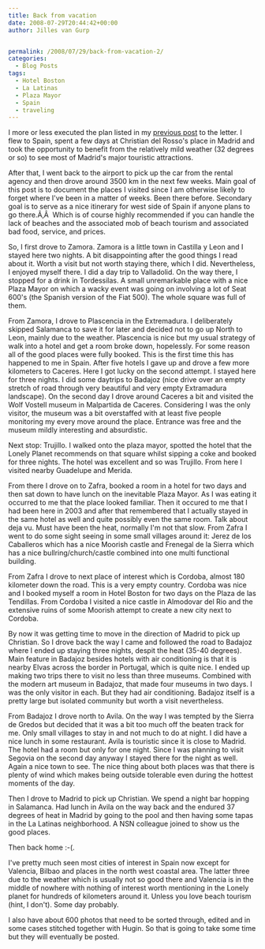 ```yaml
---
title: Back from vacation
date: 2008-07-29T20:44:42+00:00
author: Jilles van Gurp


permalink: /2008/07/29/back-from-vacation-2/
categories:
  - Blog Posts
tags:
  - Hotel Boston
  - La Latinas
  - Plaza Mayor
  - Spain
  - traveling
---
```

I more or less executed the plan listed in my [previous post](https://www.jillesvangurp.com/2008/07/02/off-to-spain/) to the letter. I flew to Spain, spent a few days at Christian del Rosso's place in Madrid and took the opportunity to benefit from the relatively mild weather (32 degrees or so) to see most of Madrid's major touristic attractions.

After that, I went back to the airport to pick up the car from the rental agency and then drove around 3500 km in the next few weeks. Main goal of this post is to document the places I visited since I am otherwise likely to forget where I've been in a matter of weeks. Been there before. Secondary goal is to serve as a nice itinerary for west side of Spain if anyone plans to go there.Ã‚Â  Which is of course highly recommended if you can handle the lack of beaches and the associated mob of beach tourism and associated bad food, service, and prices.

So, I first drove to Zamora. Zamora is a little town in Castilla y Leon and I stayed here two nights. A bit disappointing after the good things I read about it. Worth a visit but not worth staying there, which I did. Nevertheless, I enjoyed myself there. I did a day trip to Valladolid. On the way there, I stopped for a drink in Tordessilas. A small unremarkable place with a nice Plaza Mayor on which a wacky event was going on involving a lot of Seat 600's (the Spanish version of the Fiat 500). The whole square was full of them.

From Zamora, I drove to Plascencia in the Extremadura. I deliberately skipped Salamanca to save it for later and decided not to go up North to Leon, mainly due to the weather. Plascencia is nice but my usual strategy of walk into a hotel and get a room broke down, hopelessly. For some reason all of the good places were fully booked. This is the first time this has happened to me in Spain. After five hotels I gave up and drove a few more kilometers to Caceres. Here I got lucky on the second attempt. I stayed here for three nights. I did some daytrips to Badajoz (nice drive over an empty stretch of road through very beautiful and very empty Extramadura landscape). On the second day I drove around Caceres a bit and visited the Wolf Vostell museum in Malpartida de Caceres. Considering I was the only visitor, the museum was a bit overstaffed with at least five people monitoring my every move around the place. Entrance was free and the museum mildly interesting and absurdistic.

Next stop: Trujillo. I walked onto the plaza mayor, spotted the hotel that the Lonely Planet recommends on that square whilst sipping a coke and booked for three nights. The hotel was excellent and so was Trujillo. From here I visited nearby Guadelupe and Merida.

From there I drove on to Zafra, booked a room in a hotel for two days and then sat down to have lunch on the inevitable Plaza Mayor. As I was eating it occurred to me that the place looked familiar. Then it occured to me that I had been here in 2003 and after that remembered that I actually stayed in the same hotel as well and quite possibly even the same room. Talk about deja vu. Must have been the heat, normally I'm not that slow. From Zafra I went to do some sight seeing in some small villages around it: Jerez de los Caballeros which has a nice Moorish castle and Frenegal de la Sierra which has a nice bullring/church/castle combined into one multi functional building.

From Zafra I drove to next place of interest which is Cordoba, almost 180 kilometer down the road. This is a very empty country. Cordoba was nice and I booked myself a room in Hotel Boston for two days on the Plaza de las Tendillas. From Cordoba I visited a nice castle in Almodovar del Rio and the extensive ruins of some Moorish attempt to create a new city next to Cordoba.

By now it was getting time to move in the direction of Madrid to pick up Christian. So I drove back the way I came and followed the road to Badajoz where I ended up staying three nights, despit the heat (35-40 degrees). Main feature in Badajoz besides hotels with air conditioning is that it is nearby Elvas across the border in Portugal, which is quite nice. I ended up making two trips there to visit no less than three museums. Combined with the modern art museum in Badajoz, that made four museums in two days. I was the only visitor in each. But they had air conditioning. Badajoz itself is a pretty large but isolated community but worth a visit nevertheless.

From Badajoz I drove north to Avila. On the way I was tempted by the Sierra de Gredos but decided that it was a bit too much off the beaten track for me. Only small villages to stay in and not much to do at night. I did have a nice lunch in some restaurant. Avila is touristic since it is close to Madrid. The hotel had a room but only for one night. Since I was planning to visit Segovia on the second day anyway I stayed there for the night as well. Again a nice town to see. The nice thing about both places was that there is plenty of wind which makes being outside tolerable even during the hottest moments of the day.

Then I drove to Madrid to pick up Christian. We spend a night bar hopping in Salamanca. Had lunch in Avila on the way back and the endured 37 degrees of heat in Madrid by going to the pool and then having some tapas in the La Latinas neighborhood. A NSN colleague joined to show us the good places.

Then back home :-(.

I've pretty much seen most cities of interest in Spain now except for Valencia, Bilbao and places in the north west coastal area. The latter three due to the weather which is usually not so good there and Valencia is in the middle of nowhere with nothing of interest worth mentioning in the Lonely planet for hundreds of kilometers around it. Unless you love beach tourism (hint, I don't). Some day probably.

I also have about 600 photos that need to be sorted through, edited and in some cases stitched together with Hugin. So that is going to take some time but they will eventually be posted.